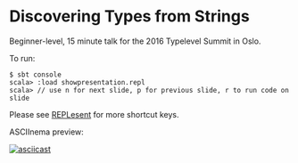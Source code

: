 Discovering Types from Strings
==============================

Beginner-level, 15 minute talk for the 2016 Typelevel Summit in Oslo.

To run:

```
$ sbt console
scala> :load showpresentation.repl
scala> // use n for next slide, p for previous slide, r to run code on slide
```

Please see [REPLesent](https://github.com/marconilanna/REPLesent) for more
shortcut keys.

ASCIInema preview:

[![asciicast](https://asciinema.org/a/bwyshm6cmbzco5q7t6lk65npu.png?theme=solarized-light)](https://asciinema.org/a/bwyshm6cmbzco5q7t6lk65npu.png?theme=solarized-light)
